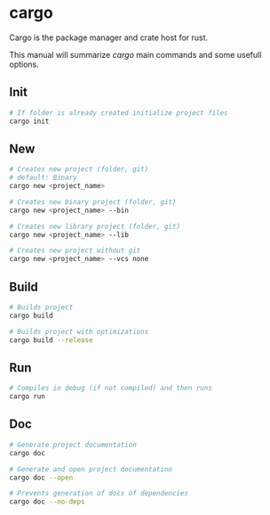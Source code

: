 # cargo

Cargo is the package manager and crate host for rust.

This manual will summarize *cargo* main commands and some usefull options.

## Init

```bash
# If folder is already created initialize project files
cargo init
```

## New

```bash
# Creates new project (folder, git)
# default: Binary
cargo new <project_name>

# Creates new binary project (folder, git)
cargo new <project_name> --bin

# Creates new library project (folder, git)
cargo new <project_name> --lib

# Creates new project without git
cargo new <project_name> --vcs none
```

## Build

```bash
# Builds project
cargo build

# Builds project with optimizations
cargo build --release
```

## Run

```bash
# Compiles in debug (if not compiled) and then runs
cargo run
```

## Doc

```bash
# Generate project documentation
cargo doc

# Generate and open project documentation
cargo doc --open

# Prevents generation of docs of dependencies
cargo doc --no-deps

```